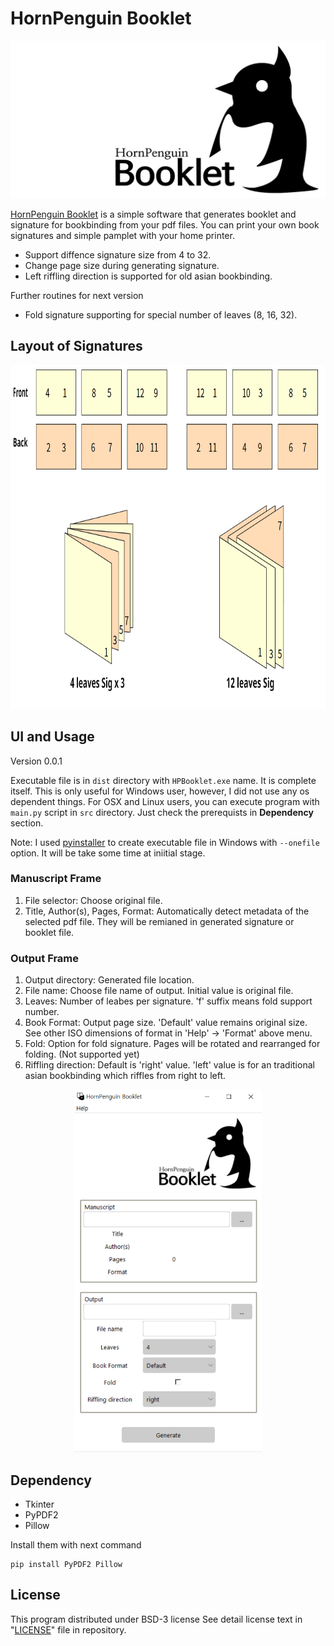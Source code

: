 # HornPenguin Booklet


![HornPenguinBooklet](images/Logo.svg)

[HornPenguin Booklet](https://sourceforge.net/projects/hornpenguinbooklet/) is a simple software that generates booklet and signature for bookbinding from your pdf files.
You can print your own book signatures and simple pamplet with your home printer.

* Support diffence signature size from 4 to 32.
* Change page size during generating signature.
* Left riffling direction is supported for old asian bookbinding.

Further routines for next version

* Fold signature supporting for special number of leaves (8, 16, 32).

## Layout of Signatures

<p align="center">
  <img width="780" height="550" src="images/Signature.png">
</p>

## UI and Usage

Version 0.0.1

Executable file is in `dist` directory with `HPBooklet.exe` name. It is complete itself. This is only useful for Windows user, however, I did not use any os dependent things. For OSX and Linux users, you can execute program with `main.py` script in `src` directory. Just check the prerequists in **Dependency** section.

Note: I used [pyinstaller](https://pyinstaller.org/en/stable/) to create executable file in Windows with `--onefile` option. It will be take some time at iniitial stage.

### Manuscript Frame

1. File selector: Choose original file.
2. Title, Author(s), Pages, Format: Automatically detect metadata of the selected pdf file. They will be remianed in generated signature or booklet file. 

### Output Frame

1. Output directory: Generated file location.
2. File name: Choose file name of output. Initial value is original file. 
3. Leaves: Number of leabes per signature. 'f' suffix means fold support number.
4. Book Format: Output page size. 'Default' value remains original size. See other ISO dimensions of format in 'Help' -> 'Format' above menu.
5. Fold: Option for fold signature. Pages will be rotated and rearranged for folding. (Not supported yet)
6. Riffling direction: Default is 'right' value. 'left' value is for an traditional asian bookbinding which riffles from right to left. 

<p align="center">
  <img width="300" height="580" src="images/ui.PNG">
</p>


## Dependency

* Tkinter
* PyPDF2
* Pillow

Install them with next command

```
pip install PyPDF2 Pillow 
```

## License

This program distributed under BSD-3 license
See detail license text in "[LICENSE](LICENSE)" file in repository.
